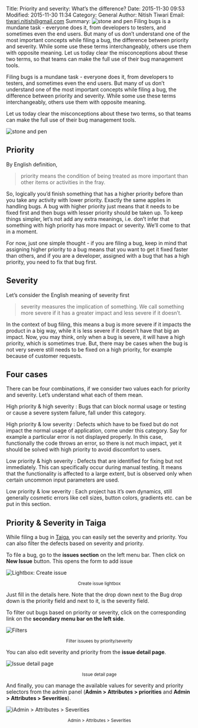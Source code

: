 Title: Priority and severity: What’s the difference?
Date: 2015-11-30 09:53
Modified: 2015-11-30 11:34
Category: General
Author: Nitish Tiwari
Email: tiwari.nitish@gmail.com
Summary: ![stone and pen]({filename}/images/2015-11-30_priority_and_severity_what_is_the_difference/balanza.jpg) Filing bugs is a mundane task - everyone does it, from developers to testers, and sometimes even the end users. But many of us don’t understand one of the most important concepts while filing a bug, the difference between priority and severity. While some use these terms interchangeably, others use them with opposite meaning. Let us today clear the misconceptions about these two terms, so that teams can make the full use of their bug management tools.


Filing bugs is a mundane task - everyone does it, from developers to testers, and sometimes even the end users. But many of us don’t understand one of the most important concepts while filing a bug, the difference between priority and severity. While some use these terms interchangeably, others use them with opposite meaning.

Let us today clear the misconceptions about these two terms, so that teams can make the full use of their bug management tools.

![stone and pen]({filename}/images/2015-11-30_priority_and_severity_what_is_the_difference/balanza.jpg)

## Priority

By English definition,
> priority means the condition of being treated as more important than other items or activities in the fray.

So, logically you’d finish something that has a higher priority before than you take any activity with lower priority. Exactly the same applies in handling bugs. A bug with higher priority just means that it needs to be fixed first and then bugs with lesser priority should be taken up. To keep things simpler, let’s not add any extra meanings, i.e. don’t infer that something with high priority has more impact or severity. We’ll come to that in a moment.

For now, just one simple thought - if you are filing a bug, keep in mind that assigning higher priority to a bug means that you want to get it fixed faster than others, and if you are a developer, assigned with a bug that has a high priority, you need to fix that bug first.


## Severity

Let’s consider the English meaning of severity first
> severity measures the implication of something. We call something more severe if it has a greater impact and less severe if it doesn’t.

In the context of bug filing, this means a bug is more severe if it impacts the product in a big way, while it is less severe if it doesn’t have that big an impact. Now, you may think, only when a bug is severe, it will have a high priority, which is sometimes true. But, there may be cases when the bug is not very severe still needs to be fixed on a high priority, for example because of customer requests.


## Four cases

There can be four combinations, if we consider two values each for priority and severity. Let’s understand what each of them mean.

High priority & high severity
: Bugs that can block normal usage or testing or cause a severe system failure, fall under this category. 

High priority & low severity
: Defects which have to be fixed but do not impact the normal usage of application, come under this category. Say for example a particular error is not displayed properly. In this case, functionally the code throws an error, so there is not much impact, yet it should be solved with high priority to avoid discomfort to users.

Low priority & high severity
: Defects that are identified for fixing but not immediately. This can specifically occur during manual testing. It means that the functionality is affected to a large extent, but is observed only when certain uncommon input parameters are used.

Low priority & low severity
: Each project has it’s own dynamics, still generally cosmetic errors like cell sizes, button colors, gradients etc. can be put in this section.


## Priority & Severity in Taiga

While filing a bug in [Taiga](https://taiga.io), you can easily set the severity and priority. You can also filter the defects based on severity and priority.

To file a bug, go to the **issues section** on the left menu bar. Then click on **New Issue** button. This opens the form to add issue

![Lightbox: Create issue]({filename}/images/2015-11-30_priority_and_severity_what_is_the_difference/create_issue_lightbox.png)
<div style="text-align: center;"><small>Create issue lightbox</small></div>

Just fill in the details here. Note that the drop down next to the Bug drop down is the priority field and next to it, is the severity field.

To filter out bugs based on priority or severity, click on the corresponding link on the **secondary menu bar on the left side**.

![Filters]({filename}/images/2015-11-30_priority_and_severity_what_is_the_difference/filters.png)
<div style="text-align: center;"><small>Filter issuees by priority/severity</small></div>

You can also edit severity and priority from the **issue detail page**.

![Issue detail page]({filename}/images/2015-11-30_priority_and_severity_what_is_the_difference/edit_issue.png)
<div style="text-align: center;"><small>Issue detail page</small></div>

And finally, you can manage the available values for severity and priority selectors from the admin panel (**Admin > Attributes > priorities** and **Admin > Attributes > Severities**).

![iAdmin > Attributes > Severities]({filename}/images/2015-11-30_priority_and_severity_what_is_the_difference/admin_edit_severities.png)
<div style="text-align: center;"><small>Admin > Attributes > Severities</small></div>
